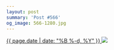 ```yaml
---
layout: post
summary: 'Post #566'
og_image: 566-1280.jpg
---
```


<p>
 <time>
  <a href="/566">
   {{ page.date | date: "%B %-d, %Y" }}
  </a>
 </time>
 <a href="/566">
  <img data-taken="10/14/2016" sizes="(min-width: 700px) 50vw, calc(100vw - 2rem)" src="{{ site.assets_url }}/566-640.jpg" srcset="{{ site.assets_url }}/566-320.jpg 320w, {{ site.assets_url }}/566-640.jpg 640w, {{ site.assets_url }}/566-960.jpg 960w, {{ site.assets_url }}/566-1280.jpg 1280w"/>
 </a>
</p>
